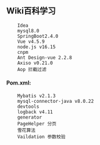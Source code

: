## Wiki百科学习  
        Idea  
        mysql8.0  
        SpringBoot2.4.0  
        Vue v4.5.9  
        node.js v16.15  
        cnpm  
        Ant Design-vue 2.2.8
        Axiso v0.21.0
        Aop 拦截过滤
#### Pom.xml:  
        Mybatis v2.1.3  
        mysql-connector-java v8.0.22  
        devtools  
        logback v4.11  
        generator
        PageHelper 分页
        雪花算法
        Vaildation 参数校验
